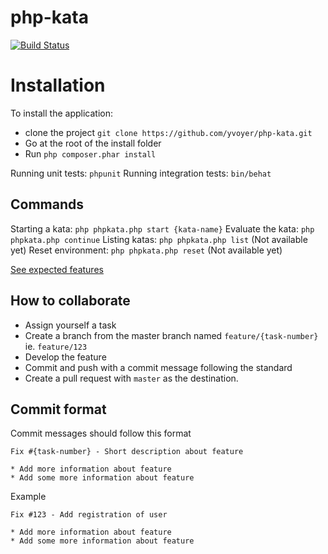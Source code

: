 php-kata
========

[![Build Status](https://travis-ci.org/yvoyer/php-kata.svg?branch=master)](https://travis-ci.org/yvoyer/php-kata)

# Installation

To install the application:

* clone the project `git clone https://github.com/yvoyer/php-kata.git`
* Go at the root of the install folder
* Run `php composer.phar install`

Running unit tests: `phpunit`
Running integration tests: `bin/behat`

## Commands

Starting a kata: `php phpkata.php start {kata-name}`
Evaluate the kata: `php phpkata.php continue`
Listing katas: `php phpkata.php list` (Not available yet)
Reset environment: `php phpkata.php reset` (Not available yet)

[See expected features](https://github.com/yvoyer/php-kata/wiki/Features)

## How to collaborate

* Assign yourself a task
* Create a branch from the master branch named `feature/{task-number}` ie. `feature/123`
* Develop the feature
* Commit and push with a commit message following the standard
* Create a pull request with `master` as the destination.

## Commit format

Commit messages should follow this format

    Fix #{task-number} - Short description about feature

    * Add more information about feature
    * Add some more information about feature

Example

    Fix #123 - Add registration of user

    * Add more information about feature
    * Add some more information about feature
